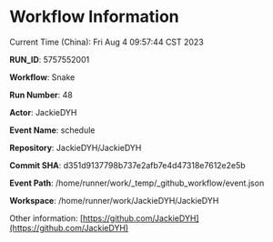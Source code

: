 # Workflow Information

Current Time (China): Fri Aug  4 09:57:44 CST 2023  

**RUN_ID**: 5757552001  

**Workflow**: Snake  

**Run Number**: 48  

**Actor**: JackieDYH  

**Event Name**: schedule  

**Repository**: JackieDYH/JackieDYH  

**Commit SHA**: d351d9137798b737e2afb7e4d47318e7612e2e5b  

**Event Path**: /home/runner/work/_temp/_github_workflow/event.json  

**Workspace**: /home/runner/work/JackieDYH/JackieDYH  

Other information: [https://github.com/JackieDYH](https://github.com/JackieDYH)
